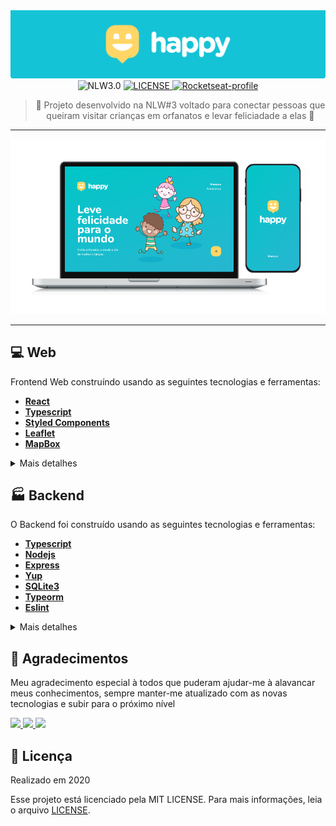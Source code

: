 <div align="center">
  <img src="./.github/logo.png" alt="Happy" />

  <img src="https://img.shields.io/badge/Happy-NLW%203.0-%230fc1cb?style=for-the-badge" alt="NLW3.0" />

  <a href="./LICENSE.md">
    <img src="https://img.shields.io/badge/LICENSE-MIT-%230fc1cb?style=for-the-badge" alt="LICENSE" />
  </a>
  
  <a href="https://app.rocketseat.com.br/me/azanniel">
    <img src="https://img.shields.io/badge/Rocketseat-Azanniel-%230fc1cb?style=for-the-badge" alt="Rocketseat-profile" />
  </a>

  > 💜 Projeto desenvolvido na NLW#3 voltado para conectar pessoas que queiram visitar crianças em orfanatos e levar feliciadade a elas 🚀
</div>

<hr>
  <div align="center">
    <img src="./.github/preview.png" />
  </div>
<hr>

## 💻 Web

Frontend Web construíndo usando as seguintes tecnologias e ferramentas:
- **[React](https://pt-br.reactjs.org/)**
- **[Typescript](https://www.typescriptlang.org/)**
- **[Styled Components](https://styled-components.com/)**
- **[Leaflet](https://leafletjs.com/)**
- **[MapBox](https://www.mapbox.com/)**


<details>
  <Summary>Mais detalhes</Summary>

  #### 🏡 Requisitos

  1. Certifique-se de adicionar ao arquivo **.env** o token do MAPBOX que é feito no site do mesmo

  2. Tenha o backend rodando em background e certifique-se que o arquivo `web/src/services/api.ts` esteja referenciando o mesmo

  #### 👷 Como Executar localmente

  ```bash
    # Vá para pasta web
    cd Happy/web

    # Instale as dependências
    npm install

    # Execute a aplicação
    npm start
  ```

  ⚠️ Obs.: Caso esteja com o backend certifique-se de que ele esteja em execução

  Após isso acesse: http://localhost:3000
</details>

## 🏭 Backend

O Backend foi construído usando as seguintes tecnologias e ferramentas:
- **[Typescript](https://www.typescriptlang.org/)**
- **[Nodejs](https://nodejs.org/en/)**
- **[Express](https://expressjs.com/pt-br/)**
- **[Yup](https://github.com/jquense/yup)**
- **[SQLite3](https://www.npmjs.com/package/sqlite3)**
- **[Typeorm](https://typeorm.io/)**
- **[Eslint](https://eslint.org/)**

<details>
  <Summary>Mais detalhes</Summary>

  #### 👷 Como Executar localmente

  ```bash
    # Vá para pasta backend
    cd Happy/backend

    # Instale as dependências
    npm install

    # Execute as migrations
    npm run migrate:run

    # Coloque o servidor para iniciar em modo dev
    npm run dev
  ```

  Após esses passos a API estará disponível no endereço http://localhost:3333

  #### 🌀 Como importar as rotas para o insomnia

  Para importar as rotas para o insomnia basta clicar no botão abaixo ou fazer o download do .json na pasta .github

  [![Run in Insomnia}](https://insomnia.rest/images/run.svg)](https://insomnia.rest/run/?label=HappyApi&uri=https%3A%2F%2Fraw.githubusercontent.com%2FAzanniel%2FHappy%2Fmaster%2F.github%2FInsomnia_happy.json)

</details>

## 🎉 Agradecimentos

Meu agradecimento especial à todos que puderam ajudar-me à alavancar meus conhecimentos, sempre manter-me atualizado com as novas tecnologias e subir para o próximo nível

<a href="https://github.com/Rocketseat">
  <img src="https://avatars0.githubusercontent.com/u/28929274?s=200&v=4" width="50px" />
</a>

<a href="https://github.com/rocketseat-education">
  <img src="https://avatars3.githubusercontent.com/u/69590972?s=200&v=4" width="50px" />
</a>

<a href="https://github.com/diego3g">
  <img src="https://avatars2.githubusercontent.com/u/2254731?s=400&u=0ba16a79456c2f250e7579cb388fa18c5c2d7d65&v=4" width="50px" />
</a>

## 📖 Licença

Realizado em 2020

Esse projeto está licenciado pela MIT LICENSE. Para mais informações, leia o arquivo [LICENSE](./LICENSE.md).